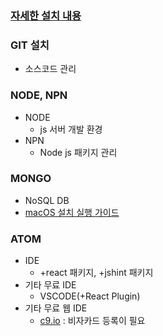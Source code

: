 ### [자세한 설치 내용](https://velopert.com/1980)

### GIT 설치
- 소스코드 관리

### NODE, NPN
- NODE
  - js 서버 개발 환경
- NPN
  - Node js 패키지 관리
  
### MONGO
- NoSQL DB
- [macOS 설치 실행 가이드](https://docs.mongodb.com/manual/tutorial/install-mongodb-on-os-x/)

### ATOM
- IDE
	- +react 패키지, +jshint 패키지
- 기타 무료 IDE
	- VSCODE(+React Plugin)
- 기타 무료 웹 IDE
	- [c9.io](http://c9.io) : 비자카드 등록이 필요
